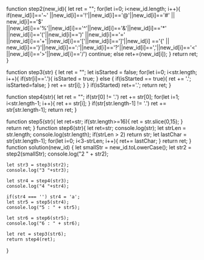 function step2(new_id){
    let ret = "";
    for(let i=0; i<new_id.length; i++){
        if(new_id[i]=='~' ||new_id[i]=='!'||new_id[i]=='@'||new_id[i]=='#' || new_id[i]=='$' ||new_id[i]=='%'||new_id[i]=='^'||new_id[i]=='&'||new_id[i]=='*' ||new_id[i]=='('||new_id[i]==')' ||new_id[i]=='=' ||new_id[i]=='+'||new_id[i]=='['||new_id[i]==']'||new_id[i] =='{' || new_id[i]=='}'||new_id[i]==':'||new_id[i]=='?'||new_id[i]==','||new_id[i]=='<'||new_id[i]=='>'||new_id[i]=='/')
            continue;
        else ret+=(new_id[i]);
    }
    return ret;
}

function step3(str) {
    let ret = "";
    let isStarted = false;
    for(let i=0; i<str.length; i++){
        if(str[i]=='.'){
            isStarted = true;
        }
        else {
            if(isStarted == true){
                ret += '.';    
                isStarted=false;
            }
            ret += str[i];
        }
    }
    if(isStarted) ret+='.';
    return ret;
}

function step4(str){
    let ret = "";
    if(str[0] != '.') ret += str[0];
    for(let i=1; i<str.length-1; i++){
        ret += str[i];
    }
    if(str[str.length-1] != '.') ret += str[str.length-1];
    return ret;
}

function step5(str){
    let ret=str;
    if(str.length>=16){
       ret = str.slice(0,15);
    }
    return ret;
}
function step6(str){
    let ret=str;
    console.log(str);
    let strLen = str.length;
    console.log(str.length);
    if(strLen > 2) return str;
    let lastChar = str[str.length-1];
    for(let i=0; i<3-strLen; i++){
        ret+= lastChar;
    }
    return ret;
}
function solution(new_id) {
    let smallStr = new_id.toLowerCase();
    let str2 = step2(smallStr);
    console.log("2 " + str2);
    
    let str3 = step3(str2);
    console.log("3 "+str3);
    
    let str4 = step4(str3);
    console.log("4 "+str4);
    
    if(str4 === '') str4 = 'a';
    let str5 = step5(str4);
    console.log("5 : " + str5);
    
    let str6 = step6(str5);
    console.log("6 : " + str6);

    let ret = step3(str6);
    return step4(ret);
}